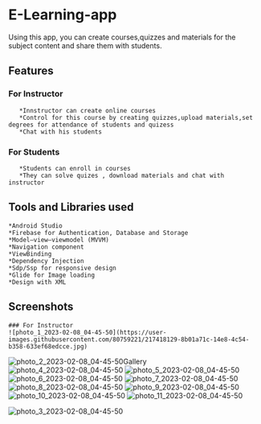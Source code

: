 # E-Learning-app
   Using this app, you can create courses,quizzes and materials for the subject content and share them with students.

## Features
   ### For Instructor
       *Innstructor can create online courses  
       *Control for this course by creating quizzes,upload materials,set degrees for attendance of students and quizess
       *Chat with his students
       
   ### For Students
       *Students can enroll in courses  
       *They can solve quizes , download materials and chat with instructor   
       
       
 ## Tools and Libraries used
    *Android Studio
    *Firebase for Authentication, Database and Storage
    *Model–view–viewmodel (MVVM)
    *Navigation component
    *ViewBinding 
    *Dependency Injection 
    *Sdp/Ssp for responsive design
    *Glide for Image loading
    *Design with XML
    
 ## Screenshots   
    ### For Instructor
    ![photo_1_2023-02-08_04-45-50](https://user-images.githubusercontent.com/80759221/217418129-8b01a71c-14e8-4c54-b358-633ef68edcce.jpg)
![photo_2_2023-02-08_04-45-50](https://user-images.githubusercontent.com/80759221/217418133-b2d350c7-7a89-4d3a-9580-e8ceadc0e0fb.jpg)Gallery
![photo_4_2023-02-08_04-45-50](https://user-images.githubusercontent.com/80759221/217418137-c65523df-7293-4223-8825-d9724a283eda.jpg)
![photo_5_2023-02-08_04-45-50](https://user-images.githubusercontent.com/80759221/217418138-de0d71ba-7d8b-400b-b088-7f85f7e457ef.jpg)
![photo_6_2023-02-08_04-45-50](https://user-images.githubusercontent.com/80759221/217418139-c9f8d347-8e38-4a64-a9d8-0effb16685a7.jpg)
![photo_7_2023-02-08_04-45-50](https://user-images.githubusercontent.com/80759221/217418143-d1c7203c-a893-40ca-ac8b-0c60d6377b1a.jpg)
![photo_8_2023-02-08_04-45-50](https://user-images.githubusercontent.com/80759221/217418146-885fc65c-adee-4ab0-bdad-d7e49d6b279c.jpg)
![photo_9_2023-02-08_04-45-50](https://user-images.githubusercontent.com/80759221/217418148-d1a641e9-867b-40ed-884c-81ed7af6c60d.jpg)
![photo_10_2023-02-08_04-45-50](https://user-images.githubusercontent.com/80759221/217418152-dfa69f95-32a1-4831-94df-cf5d37172557.jpg)
![photo_11_2023-02-08_04-45-50](https://user-images.githubusercontent.com/80759221/217418153-2b6b7895-0e6a-41ed-ba3f-dc1a086f7aad.jpg)

![photo_3_2023-02-08_04-45-50](https://user-images.githubusercontent.com/80759221/217418134-a5ca0be8-9832-4c32-9fd4-3dc034a6f427.jpg)

        
 
 
 
  
 

 
  
 


   
